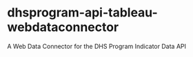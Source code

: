 # dhsprogram-api-tableau-webdataconnector
A Web Data Connector for the DHS Program Indicator Data API
